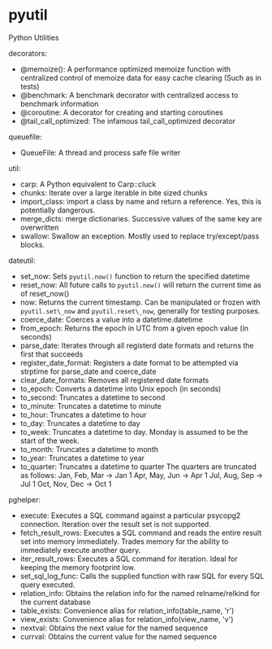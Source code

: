 pyutil
======

Python Utilities

decorators:
- @memoize(): A performance optimized memoize function with centralized control of memoize data for easy cache clearing (Such as in tests)
- @benchmark: A benchmark decorator with centralized access to benchmark information
- @coroutine: A decorator for creating and starting coroutines
- @tail\_call\_optimized: The infamous tail_call_optimized decorator

queuefile:
- QueueFile: A thread and process safe file writer

util:
- carp: A Python equivalent to Carp::cluck
- chunks: Iterate over a large iterable in bite sized chunks
- import\_class: import a class by name and return a reference.  Yes, this is potentially dangerous.
- merge\_dicts: merge dictionaries.  Successive values of the same key are overwritten
- swallow: Swallow an exception.  Mostly used to replace try/except/pass blocks.

dateutil:
- set\_now: Sets `pyutil.now()` function to return the specified datetime
- reset\_now: All future calls to `pyutil.now()` will return the current time as of reset\_now()
- now: Returns the current timestamp.  Can be manipulated or frozen with `pyutil.set\_now` and `pyutil.reset\_now`, generally for testing purposes.
- coerce\_date: Coerces a value into a datetime.datetime
- from\_epoch: Returns the epoch in UTC from a given epoch value (in seconds)
- parse\_date: Iterates through all registerd date formats and returns the first that succeeds
- register\_date\_format: Registers a date format to be attempted via strptime for parse_date and coerce_date
- clear\_date\_formats: Removes all registered date formats
- to\_epoch: Converts a datetime into Unix epoch (in seconds)
- to\_second: Truncates a datetime to second
- to\_minute: Truncates a datetime to minute
- to\_hour: Truncates a datetime to hour
- to\_day: Truncates a datetime to day
- to\_week: Truncates a datetime to day.  Monday is assumed to be the start of the week.
- to\_month: Truncates a datetime to month
- to\_year: Truncates a datetime to year
- to\_quarter: Truncates a datetime to quarter
        The quarters are truncated as follows:
            Jan, Feb, Mar -> Jan 1
            Apr, May, Jun -> Apr 1
            Jul, Aug, Sep -> Jul 1
            Oct, Nov, Dec -> Oct 1

pghelper:
- execute: Executes a SQL command against a particular psycopg2 connection.  Iteration over the result set is not supported.
- fetch\_result\_rows: Executes a SQL command and reads the entire result set into memory immediately.  Trades memory for the ability to immediately execute another query.
- iter\_result\_rows: Executes a SQL command for iteration.  Ideal for keeping the memory footprint low.
- set\_sql\_log\_func: Calls the supplied function with raw SQL for every SQL query executed.
- relation\_info: Obtains the relation info for the named relname/relkind for the current database
- table\_exists: Convenience alias for relation\_info(table\_name, 'r')
- view\_exists: Convenience alias for relation\_info(view\_name, 'v')
- nextval: Obtains the next value for the named sequence
- currval: Obtains the current value for the named sequence
